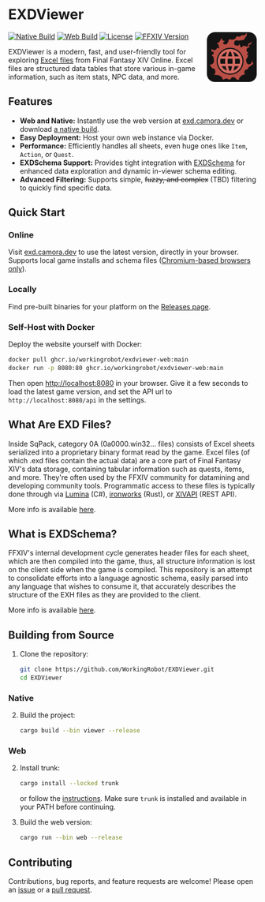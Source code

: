# EXDViewer
<img align="right" src="https://github.com/WorkingRobot/EXDViewer/blob/main/viewer/assets/icon.png?raw=true" width="20%">

[![Native Build](https://img.shields.io/github/actions/workflow/status/WorkingRobot/EXDViewer/build-native.yml?style=for-the-badge&label=Native%20Build
)](https://github.com/WorkingRobot/EXDViewer/releases)
[![Web Build](https://img.shields.io/github/actions/workflow/status/WorkingRobot/EXDViewer/build-web.yml?style=for-the-badge&label=Web%20Build
)](https://github.com/WorkingRobot/EXDViewer/pkgs/container/exdviewer-web)
[![License](https://img.shields.io/github/license/WorkingRobot/EXDViewer?style=for-the-badge&)](/LICENSE)
[![FFXIV Version](https://img.shields.io/badge/dynamic/json?url=https%3A%2F%2Fexd.camora.dev%2Fapi%2Fversions&query=latest&style=for-the-badge&label=Latest%20XIV%20Version
)](https://thaliak.xiv.dev/repository/4e9a232b)


EXDViewer is a modern, fast, and user-friendly tool for exploring [Excel files](https://xiv.dev/game-data/file-formats/excel) from Final Fantasy XIV Online. Excel files are structured data tables that store various in-game information, such as item stats, NPC data, and more.

## Features

- **Web and Native:** Instantly use the web version at [exd.camora.dev](https://exd.camora.dev) or download [a native build](https://github.com/WorkingRobot/EXDViewer/releases).
- **Easy Deployment:** Host your own web instance via Docker.
- **Performance:** Efficiently handles all sheets, even huge ones like `Item`, `Action`, or `Quest`.
- **EXDSchema Support:** Provides tight integration with [EXDSchema](https://github.com/xivdev/EXDSchema) for enhanced data exploration and dynamic in-viewer schema editing.
- **Advanced Filtering:** Supports simple, ~~fuzzy, and complex~~ (TBD) filtering to quickly find specific data.

## Quick Start

### Online

Visit [exd.camora.dev](https://exd.camora.dev) to use the latest version, directly in your browser. Supports local game installs and schema files ([Chromium-based browsers only](https://developer.mozilla.org/en-US/docs/Web/API/Window/showDirectoryPicker#browser_compatibility)).

### Locally

Find pre-built binaries for your platform on the [Releases page](https://github.com/WorkingRobot/EXDViewer/releases).

### Self-Host with Docker

Deploy the website yourself with Docker:

```bash
docker pull ghcr.io/workingrobot/exdviewer-web:main
docker run -p 8080:80 ghcr.io/workingrobot/exdviewer-web:main
```
Then open [http://localhost:8080](http://localhost:8080) in your browser. Give it a few seconds to load the latest game version, and set the API url to `http://localhost:8080/api` in the settings.

## What Are EXD Files?

Inside SqPack, category 0A (0a0000.win32... files) consists of Excel sheets serialized into a proprietary binary format read by the game. Excel files (of which .exd files contain the actual data) are a core part of Final Fantasy XIV's data storage, containing tabular information such as quests, items, and more. They're often used by the FFXIV community for datamining and developing community tools. Programmatic access to these files is typically done through via [Lumina](https://github.com/NotAdam/Lumina) (C#), [ironworks](https://github.com/ackwell/ironworks) (Rust), or [XIVAPI](https://xivapi.com/) (REST API).

More info is available [here](https://xiv.dev/game-data/file-formats/excel).

## What is EXDSchema?

FFXIV's internal development cycle generates header files for each sheet, which are then compiled into the game, thus, all structure information is lost on the client side when the game is compiled. This repository is an attempt to consolidate efforts into a language agnostic schema, easily parsed into any language that wishes to consume it, that accurately describes the structure of the EXH files as they are provided to the client.

More info is available [here](https://github.com/xivdev/EXDSchema?tab=readme-ov-file#exdschema).

## Building from Source

1. Clone the repository:
    ```bash
    git clone https://github.com/WorkingRobot/EXDViewer.git
    cd EXDViewer
    ```

### Native

2. Build the project:
    ```bash
    cargo build --bin viewer --release
    ```

### Web

2. Install trunk:
    ```bash
    cargo install --locked trunk
    ```
    or follow the [instructions](https://trunkrs.dev/guide/getting-started/installation.html).
    Make sure `trunk` is installed and available in your PATH before continuing.

3. Build the web version:
    ```bash
    cargo run --bin web --release
    ```

## Contributing

Contributions, bug reports, and feature requests are welcome! Please open an [issue](https://github.com/WorkingRobot/EXDViewer/issues) or a [pull request](https://github.com/WorkingRobot/EXDViewer/pulls).
